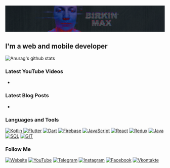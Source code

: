 ![Header](https://github.com/birkinmax/birkinmax/blob/master/assets/header.png)

## I'm a web and mobile developer

![Anurag's github stats](https://github-readme-stats.vercel.app/api?username=birkinmax&show_icons=true&theme=tokyonight)

### Latest YouTube Videos

-

### Latest Blog Posts

-

### Languages and Tools
[![Kotlin](https://img.shields.io/badge/-Kotlin-090909?style=for-the-badge&logo=Kotlin&logoColor=47c5fb)](#languages-and-tools)
[![Flutter](https://img.shields.io/badge/-Flutter-090909?style=for-the-badge&logo=flutter&logoColor=47c5fb)](#languages-and-tools)
[![Dart](https://img.shields.io/badge/-Dart-090909?style=for-the-badge&logo=dart&logoColor=2bb7f6)](#languages-and-tools)
[![Firebase](https://img.shields.io/badge/-Firebase-090909?style=for-the-badge&logo=firebase&logoColor=ffca28)](#languages-and-tools)
[![JavaScript](https://img.shields.io/badge/-JavaScript-090909?style=for-the-badge&logo=JavaScript&logoColor=ffd400)](#languages-and-tools)
[![React](https://img.shields.io/badge/-React-090909?style=for-the-badge&logo=React&logoColor=1ecbee)](#languages-and-tools)
[![Redux](https://img.shields.io/badge/-Redux-090909?style=for-the-badge&logo=Redux&logoColor=764abc)](#languages-and-tools)
[![Java](https://img.shields.io/badge/-Java-090909?style=for-the-badge&logo=java&logoColor=ff0000)](#languages-and-tools)
[![SQL](https://img.shields.io/badge/-SQL-090909?style=for-the-badge&logo=MYSQL&logoColor=015b85)](#languages-and-tools)
[![GIT](https://img.shields.io/badge/-git-090909?style=for-the-badge&logo=git&logoColor=f34c27)](#languages-and-tools)

### Follow Me

[![Website](https://img.shields.io/badge/-Website-090909?style=for-the-badge&logo=Web&logoColor=1195f5)](https://www.maxbirkin.com/)
[![YouTube](https://img.shields.io/badge/-YouTube-090909?style=for-the-badge&logo=YouTube&logoColor=ff0000)](https://www.youtube.com/channel/UCvQcyjURieC-YUN8jIr40xg)
[![Telegram](https://img.shields.io/badge/-Telegram-090909?style=for-the-badge&logo=Telegram&logoColor=27A0d9)](https://t.me/birkinmax)
[![Instagram](https://img.shields.io/badge/-Instagram-090909?style=for-the-badge&logo=Instagram&logoColor=b4068e)](https://www.instagram.com/maxbirkin/)
[![Facebook](https://img.shields.io/badge/-Facebook-090909?style=for-the-badge&logo=Facebook&logoColor=1195f5)](https://ru-ru.facebook.com/birkinmax)
[![Vkontakte](https://img.shields.io/badge/-Vkontakte-090909?style=for-the-badge&logo=vk&logoColor=4f7db3)](https://vk.com/birkinmax)
